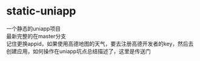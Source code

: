 # static-uniapp
一个静态的uniapp项目<br />
最新完整的在master分支<br />
记住更换appid，如果使用高德地图的天气，要去注册高德开发者的key，然后去创建应用，如何操作在uniapp坑点总结描述了，这里是传送门
